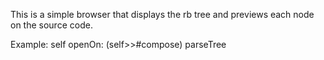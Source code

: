 This is a simple browser that displays the rb tree and previews each node on the source code.

Example:
self openOn: (self>>#compose) parseTree